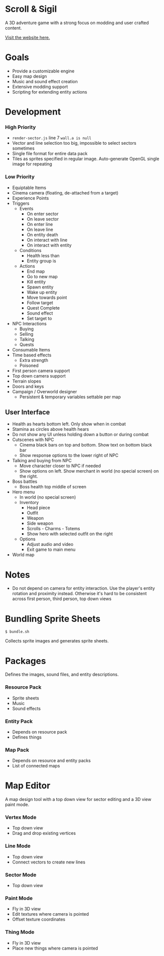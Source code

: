 # Scroll & Sigil

A 3D adventure game with a strong focus on modding and user crafted content.

[Visit the website here.](https://scrollandsigil.com)

# Goals

- Provide a customizable engine
- Easy map design
- Music and sound effect creation
- Extensive modding support
- Scripting for extending entity actions

# Development

### High Priority

- `render-sector.js` line 7 `wall.a is null`
- Vector and line selection too big, impossible to select sectors sometimes
- Single file format for entire data pack
- Tiles as sprites specified in regular image. Auto-generate OpenGL single image for repeating

### Low Priority

- Equiptable Items
- Cinema camera (floating, de-attached from a target)
- Experience Points
- Triggers
  - Events
    - On enter sector
    - On leave sector
    - On enter line
    - On leave line
    - On entity death
    - On interact with line
    - On interact with entity
  - Conditions
    - Health less than
    - Entity group is
  - Actions
    - End map
    - Go to new map
    - Kill entity
    - Spawn entity
    - Wake up entity
    - Move towards point
    - Follow target
    - Quest Complete
    - Sound effect
    - Set target to
- NPC Interactions
  - Buying
  - Selling
  - Talking
  - Quests
- Consumable Items
- Time based effects
  - Extra strength
  - Poisoned
- First person camera support
- Top down camera support
- Terrain slopes
- Doors and keys
- Campaign / Overworld designer
  - Persistent & temporary variables settable per map

## User Interface

- Health as hearts bottom left. Only show when in combat
- Stamina as circles above health hears
- Do not show any UI unless holding down a button or during combat
- Cutscenes with NPC
  - Cinema black bars on top and bottom. Show text on bottom black bar
  - Show response options to the lower right of NPC
- Talking and buying from NPC
  - Move character closer to NPC if needed
  - Show options on left. Show merchant in world (no special screen) on the right.
- Boss battles
  - Boss health top middle of screen
- Hero menu
  - In world (no special screen)
  - Inventory
    - Head piece
    - Outfit
    - Weapon
    - Side weapon
    - Scrolls - Charms - Totems
    - Show hero with selected outfit on the right
  - Options
    - Adjust audio and video
    - Exit game to main menu
- World map

# Notes

- Do not depend on camera for entity interaction.
  Use the player's entity rotation and proximity instead.
  Otherwise it's hard to be consistent across first person, third person, top down views

# Bundling Sprite Sheets

`$ bundle.sh`

Collects sprite images and generates sprite sheets.

# Packages

Defines the images, sound files, and entity descriptions.

### Resource Pack

- Sprite sheets
- Music
- Sound effects

### Entity Pack

- Depends on resource pack
- Defines things

### Map Pack

- Depends on resource and entity packs
- List of connected maps

# Map Editor

A map design tool with a top down view for sector editing and a 3D view paint mode.

### Vertex Mode

- Top down view
- Drag and drop existing vertices

### Line Mode

- Top down view
- Connect vectors to create new lines

### Sector Mode

- Top down view

### Paint Mode

- Fly in 3D view
- Edit textures where camera is pointed
- Offset texture coordinates

### Thing Mode

- Fly in 3D view
- Place new things where camera is pointed
